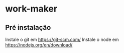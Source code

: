 # work-maker
## Pré instalação
Instale o git em https://git-scm.com/
Instale o node em https://nodejs.org/en/download/
